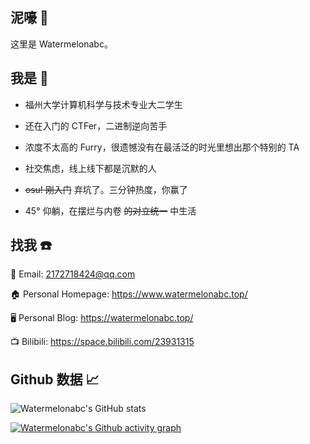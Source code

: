 ## 泥嚎 👋

这里是 Watermelonabc。

## 我是 🤔

- 福州大学计算机科学与技术专业大二学生

- 还在入门的 CTFer，二进制逆向苦手

- 浓度不太高的 Furry，很遗憾没有在最活泛的时光里想出那个特别的 TA

- 社交焦虑，线上线下都是沉默的人

- ~~osu! 刚入门~~ 弃坑了。三分钟热度，你赢了

- 45° 仰躺，在摆烂与内卷 ~~的对立统一~~ 中生活

## 找我 ☎️

📮 Email: 2172718424@qq.com

🏠 Personal Homepage: https://www.watermelonabc.top/

🖥 Personal Blog: https://watermelonabc.top/

📺 Bilibili: https://space.bilibili.com/23931315

## Github 数据 📈

![Watermelonabc's GitHub stats](https://github-readme-stats.vercel.app/api?username=rt265&show_icons=true&theme=tokyonight)

[![Watermelonabc's Github activity graph](https://github-readme-activity-graph.vercel.app/graph?username=rt265&theme=tokyo-night)](https://github.com/ashutosh00710/github-readme-activity-graph)

<!--
**rt265/rt265** is a ✨ _special_ ✨ repository because its `README.md` (this file) appears on your GitHub profile.

Here are some ideas to get you started:

- 🔭 I’m currently working on ...
- 🌱 I’m currently learning ...
- 👯 I’m looking to collaborate on ...
- 🤔 I’m looking for help with ...
- 💬 Ask me about ...
- 📫 How to reach me: ...
- 😄 Pronouns: ...
- ⚡ Fun fact: ...
-->
